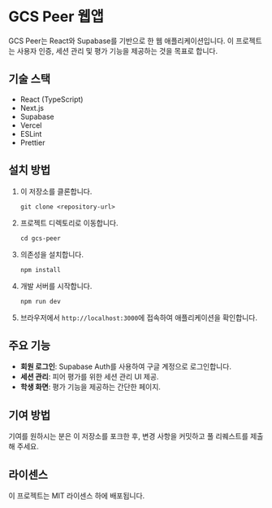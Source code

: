 # GCS Peer 웹앱

GCS Peer는 React와 Supabase를 기반으로 한 웹 애플리케이션입니다. 이 프로젝트는 사용자 인증, 세션 관리 및 평가 기능을 제공하는 것을 목표로 합니다.

## 기술 스택

- React (TypeScript)
- Next.js
- Supabase
- Vercel
- ESLint
- Prettier

## 설치 방법

1. 이 저장소를 클론합니다.
   ```
   git clone <repository-url>
   ```

2. 프로젝트 디렉토리로 이동합니다.
   ```
   cd gcs-peer
   ```

3. 의존성을 설치합니다.
   ```
   npm install
   ```

4. 개발 서버를 시작합니다.
   ```
   npm run dev
   ```

5. 브라우저에서 `http://localhost:3000`에 접속하여 애플리케이션을 확인합니다.

## 주요 기능

- **회원 로그인**: Supabase Auth를 사용하여 구글 계정으로 로그인합니다.
- **세션 관리**: 피어 평가를 위한 세션 관리 UI 제공.
- **학생 화면**: 평가 기능을 제공하는 간단한 페이지.

## 기여 방법

기여를 원하시는 분은 이 저장소를 포크한 후, 변경 사항을 커밋하고 풀 리퀘스트를 제출해 주세요.

## 라이센스

이 프로젝트는 MIT 라이센스 하에 배포됩니다.